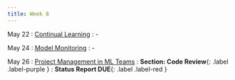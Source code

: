 ```yaml
---
title: Week 8 
---
```


May 22
: [Continual Learning](#)
  : -


May 24
: [Model Monitoring](#)
  : -

May 26
: [Project Management in ML Teams](#)
  : **Section: Code Review**{: .label .label-purple }
  : **Status Report DUE**{: .label .label-red }
